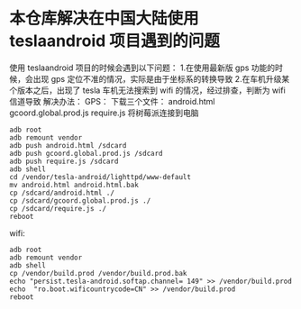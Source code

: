 # 本仓库解决在中国大陆使用teslaandroid 项目遇到的问题
使用 teslaandroid 项目的时候会遇到以下问题：
1.在使用最新版 gps 功能的时候，会出现 gps 定位不准的情况，实际是由于坐标系的转换导致
2.在车机升级某个版本之后，出现了 tesla 车机无法搜索到 wifi 的情况，经过排查，判断为 wifi 信道导致
解决办法：
GPS：
下载三个文件：
android.html
gcoord.global.prod.js
require.js
将树莓派连接到电脑

    adb root
    adb remount vendor
    adb push android.html /sdcard
    adb push gcoord.global.prod.js /sdcard
    adb push require.js /sdcard
    adb shell 
    cd /vendor/tesla-android/lighttpd/www-default
    mv android.html android.html.bak
    cp /sdcard/android.html ./
    cp /sdcard/gcoord.global.prod.js ./
    cp /sdcard/require.js ./
    reboot

wifi:

    adb root
    adb remount vendor
    adb shell
    cp /vendor/build.prod /vendor/build.prod.bak
    echo "persist.tesla-android.softap.channel= 149" >> /vendor/build.prod
    echo  "ro.boot.wificountrycode=CN" >> /vendor/build.prod
    reboot

